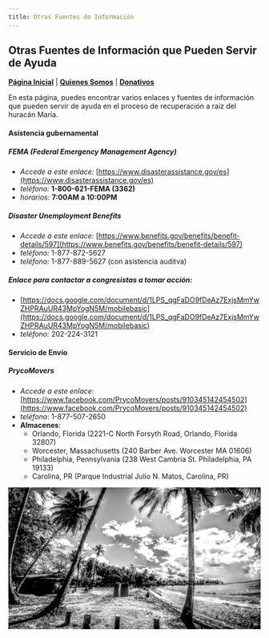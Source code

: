 ```yaml
---
title: Otras Fuentes de Información
---  
```


## Otras Fuentes de Información que Pueden Servir de Ayuda

[**Página Inicial**](https://friveramariani.github.io/suresteselevanta) | [**Quienes Somos**](https://friveramariani.github.io/suresteselevanta/about) | [**Donativos**](https://friveramariani.github.io/suresteselevanta/donativos) 

En esta página, puedes encontrar varios enlaces y fuentes de información que pueden servir de ayuda en el proceso de recuperación a raíz del huracán María. 

#### Asistencia gubernamental
##### *FEMA (Federal Emergency Management Agency)*
- *Accede a este enlace:* [https://www.disasterassistance.gov/es](https://www.disasterassistance.gov/es)
- *teléfono:* **1-800-621-FEMA (3362)**
- *horarios:* **7:00AM a 10:00PM**

##### *Disaster Unemployment Benefits*
- *Accede a este enlace:* [https://www.benefits.gov/benefits/benefit-details/597](https://www.benefits.gov/benefits/benefit-details/597)
- *teléfono:* 1-877-872-5627
- *teléfono:* 1-877-889-5627 (con asistencia auditva)

##### *Enlace para contactar a congresistas a tomar acción:*

- [https://docs.google.com/document/d/1LPS_qgFaDO9fDeAz7ExjsMmYwZHPRAuUR43MpYogN5M/mobilebasic](https://docs.google.com/document/d/1LPS_qgFaDO9fDeAz7ExjsMmYwZHPRAuUR43MpYogN5M/mobilebasic)
- *teléfono:* 202-224-3121


#### Servicio de Envío
##### *PrycoMovers*
- *Accede a este enlace:* [https://www.facebook.com/PrycoMovers/posts/910345142454502](https://www.facebook.com/PrycoMovers/posts/910345142454502)
- *teléfono*: 1-877-507-2650
- **Almacenes**:
	+ Orlando, Florida (2221-C North Forsyth Road, Orlando, Florida 32807)
	+ Worcester, Massachusetts (240 Barber Ave. Worcester MA 01606)
	+ Philadelphia, Pennsylvania (238 West Cambria St. Philadelphia, PA 19133)
	+ Carolina, PR (Parque Industrial Julio N. Matos, Carolina, PR)

<img src="images/PSX_20170730_130417.jpg" alt="hi" class="inline"/>
